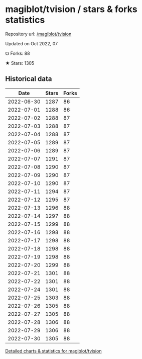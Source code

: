 # magiblot/tvision / stars & forks statistics

Repository url: [/magiblot/tvision](https://github.com/magiblot/tvision)

Updated on Oct 2022, 07

☋ Forks: 88

★ Stars: 1305

## Historical data
| Date | Stars | Forks |
|------|-------|-------|
| 2022-06-30 | 1287 | 86 | 
| 2022-07-01 | 1288 | 86 | 
| 2022-07-02 | 1288 | 87 | 
| 2022-07-03 | 1288 | 87 | 
| 2022-07-04 | 1288 | 87 | 
| 2022-07-05 | 1289 | 87 | 
| 2022-07-06 | 1289 | 87 | 
| 2022-07-07 | 1291 | 87 | 
| 2022-07-08 | 1290 | 87 | 
| 2022-07-09 | 1290 | 87 | 
| 2022-07-10 | 1290 | 87 | 
| 2022-07-11 | 1294 | 87 | 
| 2022-07-12 | 1295 | 87 | 
| 2022-07-13 | 1296 | 88 | 
| 2022-07-14 | 1297 | 88 | 
| 2022-07-15 | 1299 | 88 | 
| 2022-07-16 | 1298 | 88 | 
| 2022-07-17 | 1298 | 88 | 
| 2022-07-18 | 1298 | 88 | 
| 2022-07-19 | 1298 | 88 | 
| 2022-07-20 | 1299 | 88 | 
| 2022-07-21 | 1301 | 88 | 
| 2022-07-22 | 1301 | 88 | 
| 2022-07-24 | 1301 | 88 | 
| 2022-07-25 | 1303 | 88 | 
| 2022-07-26 | 1305 | 88 | 
| 2022-07-27 | 1305 | 88 | 
| 2022-07-28 | 1306 | 88 | 
| 2022-07-29 | 1306 | 88 | 
| 2022-07-30 | 1305 | 88 | 


[Detailed charts & statistics for magiblot/tvision](https://reviewgithub.com/rep/magiblot/tvision)
